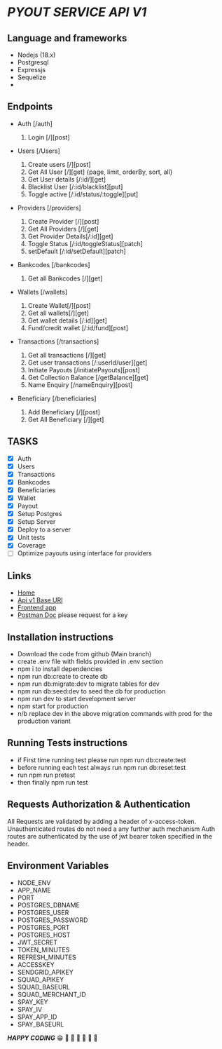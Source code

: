 # ***PYOUT SERVICE API V1***

## Language and frameworks

- Nodejs (18.x)
- Postgresql
- Expressjs
- Sequelize
-

## Endpoints

- Auth [/auth]
  1. Login [/][post]

- Users [/Users]
  1. Create users [/][post]
  2. Get All User [/][get] {page, limit, orderBy, sort, all}
  3. Get User details [/:id/][get]
  4. Blacklist User [/:id/blacklist][put]
  5. Toggle active [/:id/status/:toggle][put]

- Providers [/providers]
  1. Create Provider [/][post]
  2. Get All Providers [/][get]
  3. Get Provider Details[/:id][get]
  4. Toggle Status [/:id/toggleStatus][patch]
  5. setDefault [/:id/setDefault][patch]

- Bankcodes [/bankcodes]
  1. Get all Bankcodes [/][get]
- Wallets [/wallets]
  1. Create Wallet[/][post]
  2. Get all wallets[/][get]
  3. Get wallet details [/:id][get]
  4. Fund/credit wallet [/:id/fund][post]
- Transactions [/transactions]
  1. Get all transactions [/][get]
  2. Get user transactions [/:userId/user][get]
  3. Initiate Payouts [/initiatePayouts][post]
  4. Get Collection Balance [/getBalance][get]
  5. Name Enquiry [/nameEnquiry][post]

- Beneficiary [/beneficiaries]
  1. Add Beneficiary [/][post]
  2. Get All Beneficiary [/][get]

## TASKS

- [x] Auth
- [x] Users
- [x] Transactions
- [x] Bankcodes
- [x] Beneficiaries
- [x] Wallet
- [x] Payout
- [x] Setup Postgres
- [x] Setup Server
- [x] Deploy to a server
- [x] Unit tests
- [x] Coverage
- [ ] Optimize payouts using interface for providers
  
## Links

- [Home](https://vend-payout.onrender.com)
- [Api v1 Base URl](https://vend-payout.onrender.com/api/v1)
- [Frontend app](https://payout-service-fe.vercel.app/)
- [Postman Doc](https://api.postman.com/collections/14081034-0774abd2-41fc-4664-9675-2af7444c6472?access_key=) please request for a key
  
## Installation instructions

- Download the code from github (Main branch)
- create .env file with fields provided in .env section
- npm i to install dependencies
- npm run db:create to create db
- npm run db:migrate:dev to migrate tables for dev
- npm run db:seed:dev to seed the db for production
- npm run dev to start development server
- npm start for production
- n/b replace dev in the above migration commands with prod for the production variant
  
## Running Tests instructions

- if First time running test please run npm run db:create:test
- before running each test always run npm run db:reset:test
- run npm run pretest
- then finally npm run test
  
## Requests Authorization & Authentication

All Requests are validated by adding a header of x-access-token.
Unauthenticated routes do not need a any further auth mechanism
Auth routes are authenticated by the use of jwt bearer token specified in the header.

## Environment Variables

- NODE_ENV
- APP_NAME
- PORT
- POSTGRES_DBNAME
- POSTGRES_USER
- POSTGRES_PASSWORD
- POSTGRES_PORT
- POSTGRES_HOST
- JWT_SECRET
- TOKEN_MINUTES
- REFRESH_MINUTES
- ACCESSKEY
- SENDGRID_APIKEY
- SQUAD_APIKEY
- SQUAD_BASEURL
- SQUAD_MERCHANT_ID
- SPAY_KEY
- SPAY_IV
- SPAY_APP_ID
- SPAY_BASEURL

***HAPPY CODING***
:grin:
:rocket: :rocket: :rocket: :rocket: :rocket: :rocket:
